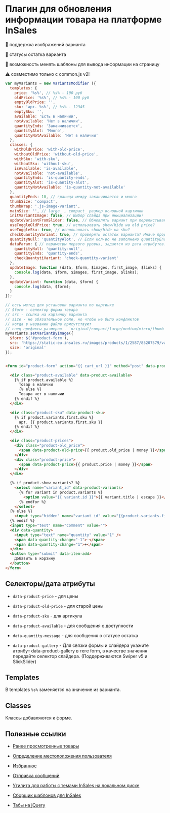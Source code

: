 # Плагин для обновления информации товара на платформе InSales

:flower_playing_cards: поддержка изображений варианта

:battery: статусы остатка варианта

:pencil: возможность менять шаблоны для вывода информации на страницу

:warning: совместимо только с common.js v2!

```js
var myVariants = new VariantsModifier ({
  templates: {
    price: '%s%', // %s% - 100 руб
    oldPrice: '%s%', // %s% - 100 руб
    emptyOldPrice: '',
    sku: 'арт. %s%', // %s% - 12345
    emptySku: '',
    available: 'Есть в наличии',
    notAvailable: 'Нет в наличии',
    quantityEnds: 'Заканчивается',
    quantityAlot: 'Много',
    quantityNotAvailable: 'Нет в наличии'
  },
  classes: {
    withOldPrice: 'with-old-price',
    withoutOldPrice: 'without-old-price',
    withSku: 'with-sku',
    withoutSku: 'without-sku',
    isAvailable: 'is-available',
    notAvailable: 'not-available',
    quantityEnds: 'is-quantity-ends',
    quantityAlot: 'is-quantity-alot',
    quantityNotAvailable: 'is-quantity-not-available'
  },
  quantityEnds: 10, // граница между заканчивается и много
  thumbSize: 'compact',
  thumbWrap: '.js-image-variant',
  mainSize: '', // large_ , compact_ размер основной картинки
  initVariantImage: false, // Выбор слайда при инициализации?
  updateVariantFromSlider: false, // Обновлять вариант при перелистывании слайдов
  useToggleOldPrice: true, // использовать show/hide на old price?
  useToggleSku: true, // использовать show/hide на sku?
  checkQuantityVariant: true, // проверять остаток варианта? Иначе продукта.
  quantityNull: 'quantityAlot', // Если кол-во не заполнено quantityEnds/quantityAlot/quantityNotAvailable
  dataParam: { // параметры первого уровня, задаются из дата атрибутов. Например data-quantity-null="quantityNotAvailable"
    quantityNull: 'quantity-null',
    quantityEnds: 'quantity-ends',
    checkQuantytiVariant: 'check-quantity-variant'
  },
  updateImage: function (data, $form, $images, first_image, $links) {
    console.log(data, $form, $images, first_image, $links);
  },
  updateVariant: function (data, $form) {
    console.log(data, $form);
  }
});

// есть метод для установки варианта по картинке
// $form - селектор формы товара
// src - ссылка на картинку варианта
// size - не обязательное поле, но чтобы не было конфликтов
// когда в названии файла присутствуют
// спец префиксы размеров - `original/compact/large/medium/micro/thumb`
myVariants.setVariantByImage({
  $form: $('#product-form'),
  src: 'https://static-eu.insales.ru/images/products/1/2587/85207579/variant_image.jpg',
  size: 'original'
});
```

```html

<form id="product-form" action="{{ cart_url }}" method="post" data-product-id="{{ product.id }}" data-product-gallery=".js-product-gallery">

  <div class="product-available" data-product-available>
    {% if product.available %}
      Товар в наличии
      {% else %}
      Товара нет в наличии
    {% endif %}
  </div>

  <div class="product-sku" data-product-sku>
    {% if product.variants.first.sku %}
      арт. {{ product.variants.first.sku }}
    {% endif %}
  </div>

  <div class="product-prices">
    <div class="product-old_price">
      <span data-product-old-price>{{ product.old_price | money }}</span>
    </div>
    <div class="product-price">
      <span data-product-price>{{ product.price | money }}</span>
    </div>
  </div>

  {% if product.show_variants? %}
    <select name="variant_id" data-product-variants>
      {% for variant in product.variants %}
        <option value="{{ variant.id }}">{{ variant.title | escape }}</option>
      {% endfor %}
    </select>
  {% else %}
    <input type="hidden" name="variant_id" value="{{product.variants.first.id}}" >
  {% endif %}
  <input type="text" name="comment" value="">
  <div data-quantity>
    <input type="text" name="quantity" value="1" />
    <span data-quantity-change="-1">-</span>
    <span data-quantity-change="1">+</span>
  </div>
  <button type="submit" data-item-add>
    Добавить в корзину
  </button>
</form>
```

## Селекторы/дата атрибуты

- `data-product-price` - для цены

- `data-product-old-price` - для старой цены

- `data-product-sku` - для артикула

- `data-product-available` - для сообщения о доступности

- `data-quantity-message` - для сообщения о статусе остатка

- `data-product-gallery` - Для связки формы и слайдера укажите атрибут data-product-gallery в теге form, в качестве значения передайте селектор слайдера. (Поддерживаются Swiper v5 и SlickSlider)


## Templates

В templates `%s%` заменяется на значение из варианта.

## Classes

Классы добавляются к форме.


## Полезные ссылки

- [Ранее просмотренные товары](https://github.com/VladimirIvanin/RecentlyView)

- [Определение местоположения пользователя](https://github.com/VladimirIvanin/geoManager)

- [Избранное](https://github.com/VladimirIvanin/favorites)

- [Отправка сообщений](https://github.com/VladimirIvanin/InSalesFeedback)

- [Утилита для работы с темами InSales на локальном диске](https://github.com/brainmurder/insales-uploader)

- [Сборщик шаблонов для InSales](https://github.com/VladimirIvanin/insales-template-builder)

- [Табы на jQuery](https://github.com/VladimirIvanin/dataTabs)
